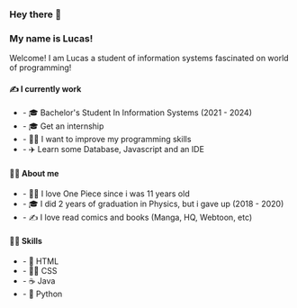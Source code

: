 <h3> Hey there 👋</h3>
<h3> My name is Lucas! </h3>

<p> Welcome! I am Lucas a student of information systems fascinated on world of programming!</p>

<h4> ✍️ I currently work </h4>
<ul>
  <li> - 🎓 Bachelor's Student In Information Systems (2021 - 2024)</li>
  <li> - 🎓 Get an internship</li>
  <li> - 🏃‍♂️ I want to improve my programming skills</li>
  <li> - ✈️ Learn some Database, Javascript and an IDE</li>
</ul>

<h4> 🧗‍♂️ About me </h4>
<ul>
  <li> - 🏴‍☠️ I love One Piece since i was 11 years old</li>
  <li> - 🎓 I did 2 years of graduation in Physics, but i gave up (2018 - 2020)</li>
  <li> - ✍️ I love read comics and books (Manga, HQ, Webtoon, etc)</li>
</ul>

<h4> 🧑‍🚀 Skills </h4>
<ul>
  <li> - 📄 HTML   </li>
  <li> - 🧑‍🎨 CSS </li>
  <li> - ☕ Java   </li>
  <li> - 🐍 Python</li>
</ul>


<!---
LusgaO/LusgaO is a ✨ special ✨ repository because its `README.md` (this file) appears on your GitHub profile.
You can click the Preview link to take a look at your changes.
--->
